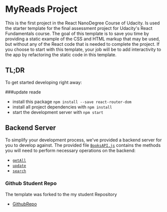 # MyReads Project

This is the first project in the React NanoDegree Course of Udacity.
Is used the starter template for the final assessment project for Udacity's React Fundamentals course. The goal of this template is to save you time by providing a static example of the CSS and HTML markup that may be used, but without any of the React code that is needed to complete the project. If you choose to start with this template, your job will be to add interactivity to the app by refactoring the static code in this template.


## TL;DR

To get started developing right away:

###update reade
* install this package `npm install --save react-router-dom`
* install all project dependencies with `npm install`
* start the development server with `npm start`


## Backend Server

To simplify your development process, we've provided a backend server for you to develop against. The provided file [`BooksAPI.js`](src/BooksAPI.js) contains the methods you will need to perform necessary operations on the backend:

* [`getAll`](#getall)
* [`update`](#update)
* [`search`](#search)

### Github Student Repo

The template was forked to the my student Repository

* [GithubRepo](https://github.com/RaiffRamalho/reactnd-project-myreads-starter)

